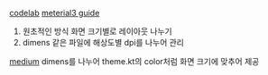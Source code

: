 [codelab](https://developer.android.com/codelabs/add-adaptive-layouts?hl=ko#0)
[meterial3 guide](https://m3.material.io/foundations/layout/applying-layout/window-size-classes)

1. 원초적인 방식
	화면 크기별로 레이아웃 나누기
2. dimens 같은 파일에 해상도별 dpi를 나누어 관리

[medium](https://proandroiddev.com/supporting-different-screen-sizes-on-android-with-jetpack-compose-f215c13081bd)
dimens를 나누어 theme.kt의 color처럼 화면 크기에 맞추어 제공
